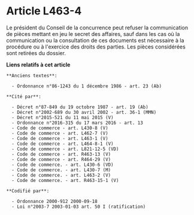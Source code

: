 # Article L463-4

Le président du Conseil de la concurrence peut refuser la communication de pièces mettant en jeu le secret des affaires, sauf
dans les cas où la communication ou la consultation de ces documents est nécessaire à la procédure ou à l'exercice des droits
des parties. Les pièces considérées sont retirées du dossier.

**Liens relatifs à cet article**

	**Anciens textes**:

	  - Ordonnance n°86-1243 du 1 décembre 1986 - art. 23 (Ab)

	**Cité par**:

	  - Décret n°87-849 du 19 octobre 1987 - art. 19 (Ab)
	  - Décret n°2002-689 du 30 avril 2002 - art. 36-1 (MMN)
	  - Décret n°2015-521 du 11 mai 2015 (V)
	  - Ordonnance n°2016-315 du 17 mars 2016 - art. 13
	  - Code de commerce - art. L430-8 (V)
	  - Code de commerce - art. L462-7 (V)
	  - Code de commerce - art. L463-1 (V)
	  - Code de commerce - art. L464-8-1 (V)
	  - Code de commerce - art. L821-12-5 (VD)
	  - Code de commerce - art. R463-13 (V)
	  - Code de commerce - art. R464-29 (V)
	  - Code de commerce. - art. L430-6 (VD)
	  - Code de commerce. - art. L430-7 (M)
	  - Code de commerce. - art. L463-2 (V)
	  - Code de commerce. - art. R463-15-1 (V)

	**Codifié par**:

	  - Ordonnance 2000-912 2000-09-18
	  - Loi n°2003-7 2003-01-03 art. 50 I (ratification)
